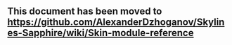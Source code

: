 ## This document has been moved to https://github.com/AlexanderDzhoganov/Skylines-Sapphire/wiki/Skin-module-reference
